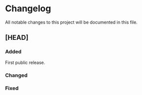 # Changelog

All notable changes to this project will be documented in this file.

## [HEAD]

### Added
First public release.

### Changed

### Fixed
